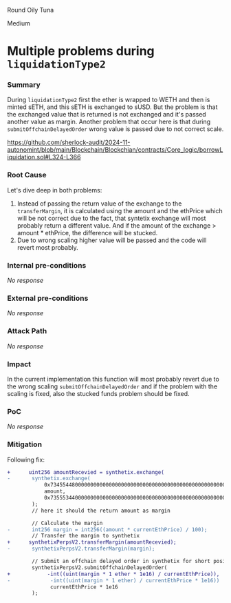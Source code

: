 Round Oily Tuna

Medium

# Multiple problems during `liquidationType2`

### Summary

During `liquidationType2` first the ether is wrapped to WETH and then is minted sETH, and this sETH is exchanged to sUSD. But the problem is that the exchanged value that is returned is not exchanged and it's passed another value as margin. Another problem that occur here is that during `submitOffchainDelayedOrder` wrong value is passed due to not correct scale. 

https://github.com/sherlock-audit/2024-11-autonomint/blob/main/Blockchain/Blockchian/contracts/Core_logic/borrowLiquidation.sol#L324-L366

### Root Cause

Let's dive deep in both problems:
1. Instead of passing the return value of the exchange to the `transferMargin`, it is calculated using the amount and the ethPrice which will be not correct due to the fact, that syntetix exchange will most probably return a different value. And if the amount of the exchange > amount * ethPrice, the difference will be stucked.
2. Due to wrong scaling higher value will be passed and the code will revert most probably.

### Internal pre-conditions

_No response_

### External pre-conditions

_No response_

### Attack Path

_No response_

### Impact

In the current implementation this function will most probably revert due to the wrong scaling `submitOffchainDelayedOrder` and if the problem with the scaling is fixed, also the stucked funds problem should be fixed.

### PoC

_No response_

### Mitigation

Following fix:
```diff
+      uint256 amountRecevied = synthetix.exchange(
-       synthetix.exchange(
            0x7345544800000000000000000000000000000000000000000000000000000000,
            amount,
            0x7355534400000000000000000000000000000000000000000000000000000000
        ); 
        // here it should the return amount as margin

        // Calculate the margin
-       int256 margin = int256((amount * currentEthPrice) / 100);
        // Transfer the margin to synthetix
+      synthetixPerpsV2.transferMargin(amountRecevied);
-       synthetixPerpsV2.transferMargin(margin);

        // Submit an offchain delayed order in synthetix for short position with 1X leverage
        synthetixPerpsV2.submitOffchainDelayedOrder(
+            -int((uint(margin * 1 ether * 1e16) / currentEthPrice)),
-             -int((uint(margin * 1 ether) / currentEthPrice * 1e16))
              currentEthPrice * 1e16
        );
```